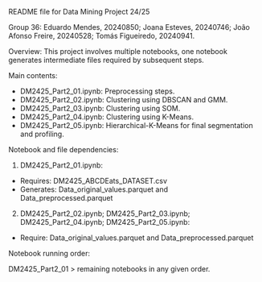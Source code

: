 README file for Data Mining Project 24/25

Group 36: Eduardo Mendes, 20240850; Joana Esteves, 20240746; João Afonso Freire, 20240528; Tomás Figueiredo, 20240941.

Overview: This project involves multiple notebooks, one notebook generates intermediate files required by subsequent steps.

Main contents: 
- DM2425_Part2_01.ipynb: Preprocessing steps.
- DM2425_Part2_02.ipynb: Clustering using DBSCAN and GMM.
- DM2425_Part2_03.ipynb: Clustering using SOM.
- DM2425_Part2_04.ipynb: Clustering using K-Means.
- DM2425_Part2_05.ipynb: Hierarchical-K-Means for final segmentation and profiling.

Notebook and file dependencies:

1. DM2425_Part2_01.ipynb:
- Requires: DM2425_ABCDEats_DATASET.csv
- Generates: Data_original_values.parquet and Data_preprocessed.parquet

2. DM2425_Part2_02.ipynb; DM2425_Part2_03.ipynb; DM2425_Part2_04.ipynb; DM2425_Part2_05.ipynb:
- Require: Data_original_values.parquet and Data_preprocessed.parquet

Notebook running order:

DM2425_Part2_01 > remaining notebooks in any given order.